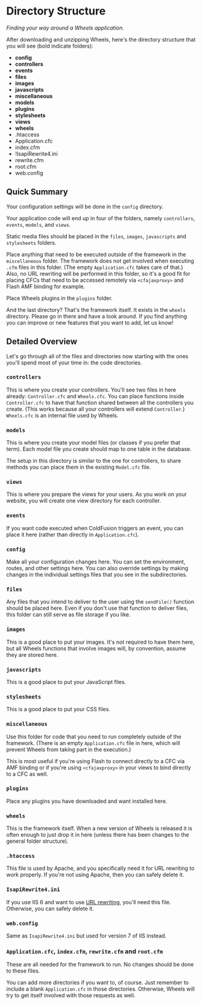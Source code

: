 # Directory Structure

*Finding your way around a Wheels application.*

After downloading and unzipping Wheels, here's the directory structure that you will see (bold indicate
folders):

  * **config**
  * **controllers**
  * **events**
  * **files**
  * **images**
  * **javascripts**
  * **miscellaneous**
  * **models**
  * **plugins**
  * **stylesheets**
  * **views**
  * **wheels**
  * .htaccess
  * Application.cfc
  * index.cfm
  * !IsapiRewrite4.ini
  * rewrite.cfm
  * root.cfm
  * web.config

## Quick Summary

Your configuration settings will be done in the `config` directory.

Your application code will end up in four of the folders, namely `controllers`, `events`, `models`, and
`views`.

Static media files should be placed in the `files`, `images`, `javascripts` and `stylesheets` folders.

Place anything that need to be executed outside of the framework in the `miscellaneous` folder. The
framework does not get involved when executing `.cfm` files in this folder. (The empty `Application.cfc`
takes care of that.) Also, no URL rewriting will be performed in this folder, so it's a good fit for
placing CFCs that need to be accessed remotely via `<cfajaxproxy>` and Flash AMF binding for example.

Place Wheels plugins in the `plugins` folder.

And the last directory? That's the framework itself. It exists in the `wheels` directory. Please go in
there and have a look around. If you find anything you can improve or new features that you want to add,
let us know!

## Detailed Overview

Let's go through all of the files and directories now starting with the ones you'll spend most of your
time in: the code directories.

### `controllers`

This is where you create your controllers. You'll see two files in here already: `Controller.cfc` and
`Wheels.cfc`. You can place functions inside `Controller.cfc` to have that function shared between all
the controllers you create. (This works because all your controllers will extend `Controller`.)
`Wheels.cfc` is an internal file used by Wheels.

### `models`

This is where you create your model files (or classes if you prefer that term). Each model file you
create should map to one table in the database.

The setup in this directory is similar to the one for controllers, to share methods you can place them
in the existing `Model.cfc` file.

### `views`

This is where you prepare the views for your users. As you work on your website, you will create one
view directory for each controller.

### `events`

If you want code executed when ColdFusion triggers an event, you can place it here (rather than directly
in `Application.cfc`).

### `config`

Make all your configuration changes here. You can set the environment, routes, and other settings here.
You can also override settings by making changes in the individual settings files that you see in the
subdirectories.

### `files`

Any files that you intend to deliver to the user using the `sendFile()` function should be placed here.
Even if you don't use that function to deliver files, this folder can still serve as file storage if you
like.

### `images`

This is a good place to put your images. It's not required to have them here, but all Wheels functions
that involve images will, by convention, assume they are stored here.

### `javascripts`

This is a good place to put your JavaScript files. 

### `stylesheets`

This is a good place to put your CSS files.

### `miscellaneous `

Use this folder for code that you need to run completely outside of the framework. (There is an empty
`Application.cfc` file in here, which will prevent Wheels from taking part in the execution.)

This is most useful if you're using Flash to connect directly to a CFC via AMF binding or if you're
using `<cfajaxproxy>` in your views to bind directly to a CFC as well.

### `plugins`

Place any plugins you have downloaded and want installed here.

### `wheels`

This is the framework itself. When a new version of Wheels is released it is often enough to just drop
it in here (unless there has been changes to the general folder structure).

### `.htaccess`

This file is used by Apache, and you specifically need it for URL rewriting to work properly. If you're
not using Apache, then you can safely delete it.

### `IsapiRewrite4.ini`

If you use IIS 6 and want to use [URL rewriting][1], you'll need this file. Otherwise, you can safely
delete it.

### `web.config`

Same as `IsapiRewrite4.ini` but used for version 7 of IIS instead.

### `Application.cfc`, `index.cfm`, `rewrite.cfm` and `root.cfm`

These are all needed for the framework to run. No changes should be done to these files.

You can add more directories if you want to, of course. Just remember to include a blank
`Application.cfc` in those directories. Otherwise, Wheels will try to get itself involved with those
requests as well.

[1]: ../03%20Handling%20Requests%20with%20Controllers/11%20URL%20Rewriting.md
